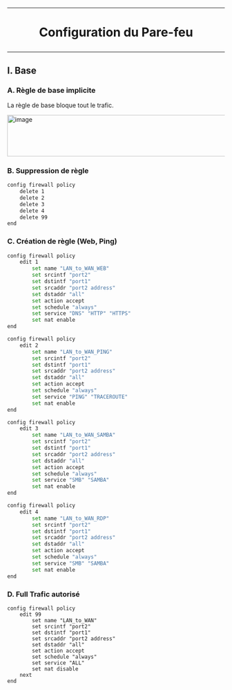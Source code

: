 ------------------------------------------------------------------------
# <p align='center'> Configuration du Pare-feu </p>
------------------------------------------------------------------------
## I. Base
### A. Règle de base implicite
La règle de base bloque tout le trafic.

<img width="2027" height="96" alt="image" src="https://github.com/user-attachments/assets/c15c31f3-bbde-41cf-b13a-41c5b35d287a" />


### B. Suppression de règle
```bash
config firewall policy
    delete 1
    delete 2
    delete 3
    delete 4
    delete 99
end
```

### C. Création de règle (Web, Ping)
```bash
config firewall policy
    edit 1
        set name "LAN_to_WAN_WEB"
        set srcintf "port2"
        set dstintf "port1"
        set srcaddr "port2 address"
        set dstaddr "all"
        set action accept
        set schedule "always"
        set service "DNS" "HTTP" "HTTPS" 
        set nat enable
end
```

```bash
config firewall policy
    edit 2
        set name "LAN_to_WAN_PING"
        set srcintf "port2"
        set dstintf "port1"
        set srcaddr "port2 address"
        set dstaddr "all"
        set action accept
        set schedule "always"
        set service "PING" "TRACEROUTE"
        set nat enable
end
```


```bash
config firewall policy
    edit 3
        set name "LAN_to_WAN_SAMBA"
        set srcintf "port2"
        set dstintf "port1"
        set srcaddr "port2 address"
        set dstaddr "all"
        set action accept
        set schedule "always"
        set service "SMB" "SAMBA"
        set nat enable
end
```

```bash
config firewall policy
    edit 4
        set name "LAN_to_WAN_RDP"
        set srcintf "port2"
        set dstintf "port1"
        set srcaddr "port2 address"
        set dstaddr "all"
        set action accept
        set schedule "always"
        set service "SMB" "SAMBA"
        set nat enable
end
```


### D. Full Trafic autorisé
```
config firewall policy
    edit 99
        set name "LAN_to_WAN"
        set srcintf "port2"
        set dstintf "port1"
        set srcaddr "port2 address"
        set dstaddr "all"
        set action accept
        set schedule "always"
        set service "ALL"
        set nat disable
    next
end
```


